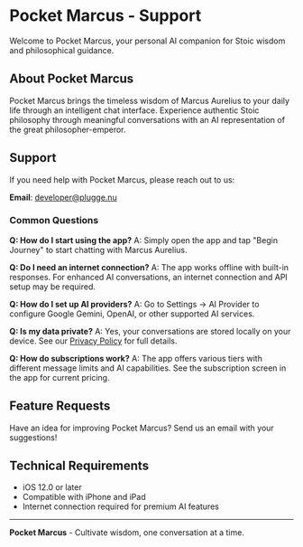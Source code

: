 # Pocket Marcus - Support

Welcome to Pocket Marcus, your personal AI companion for Stoic wisdom and philosophical guidance.

## About Pocket Marcus

Pocket Marcus brings the timeless wisdom of Marcus Aurelius to your daily life through an intelligent chat interface. Experience authentic Stoic philosophy through meaningful conversations with an AI representation of the great philosopher-emperor.

## Support

If you need help with Pocket Marcus, please reach out to us:

**Email**: [developer@plugge.nu](mailto:developer@plugge.nu)

### Common Questions

**Q: How do I start using the app?**
A: Simply open the app and tap "Begin Journey" to start chatting with Marcus Aurelius.

**Q: Do I need an internet connection?**
A: The app works offline with built-in responses. For enhanced AI conversations, an internet connection and API setup may be required.

**Q: How do I set up AI providers?**
A: Go to Settings → AI Provider to configure Google Gemini, OpenAI, or other supported AI services.

**Q: Is my data private?**
A: Yes, your conversations are stored locally on your device. See our [Privacy Policy](privacy-policy.md) for full details.

**Q: How do subscriptions work?**
A: The app offers various tiers with different message limits and AI capabilities. See the subscription screen in the app for current pricing.

## Feature Requests

Have an idea for improving Pocket Marcus? Send us an email with your suggestions!

## Technical Requirements

- iOS 12.0 or later
- Compatible with iPhone and iPad
- Internet connection required for premium AI features

---

**Pocket Marcus** - Cultivate wisdom, one conversation at a time.